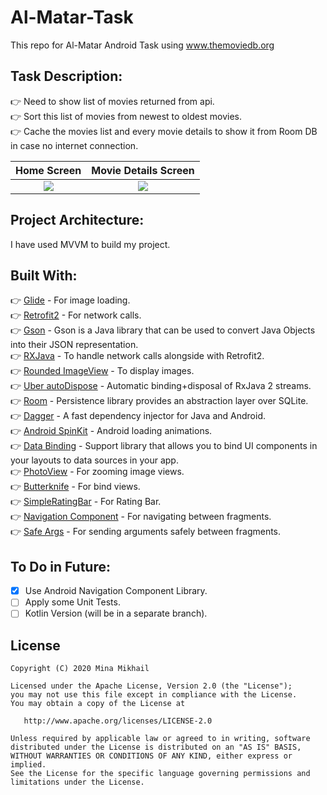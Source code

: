 # Al-Matar-Task
This repo for Al-Matar Android Task using www.themoviedb.org

## <b>Task Description: </b> <br />
:point_right: Need to show list of movies returned from api. <br />
:point_right: Sort this list of movies from newest to oldest movies. <br />
:point_right: Cache the movies list and every movie details to show it from Room DB in case no internet connection. <br />


| Home Screen                    | Movie Details Screen              | 
|:------------------------------:|:---------------------------------:|
|![](https://raw.githubusercontent.com/Mina-Mikhail/Al-Matar-Task/master/Shots/Home%20Screen.jpg) | ![](https://raw.githubusercontent.com/Mina-Mikhail/Al-Matar-Task/master/Shots/Movie%20Details%20Screen.jpg) |

## <b>Project Architecture: </b> <br />
I have used MVVM to build my project.<br />


## <b>Built With: </b> <br />
:point_right: [Glide](https://github.com/bumptech/glide) - For image loading. <br />
:point_right: [Retrofit2](https://github.com/square/retrofit) - For network calls. <br />
:point_right: [Gson](https://github.com/google/gson) - Gson is a Java library that can be used to convert Java Objects into their JSON representation. <br />
:point_right: [RXJava](https://github.com/ReactiveX/RxJava) - To handle network calls alongside with  Retrofit2. <br />
:point_right: [Rounded ImageView](https://github.com/vinc3m1/RoundedImageView) - To display images. <br />
:point_right: [Uber autoDispose](https://github.com/uber/AutoDispose) - Automatic binding+disposal of RxJava 2 streams. <br />
:point_right: [Room](https://developer.android.com/jetpack/androidx/releases/room) - Persistence library provides an abstraction layer over SQLite. <br />
:point_right: [Dagger](https://github.com/google/dagger) - A fast dependency injector for Java and Android. <br />
:point_right: [Android SpinKit](https://github.com/ybq/Android-SpinKit) - Android loading animations. <br />
:point_right: [Data Binding](https://developer.android.com/topic/libraries/data-binding) - Support library that allows you to bind UI components in your layouts to data sources in your app. <br />
:point_right: [PhotoView](https://github.com/chrisbanes/PhotoView) - For zooming image views. <br />
:point_right: [Butterknife](https://github.com/JakeWharton/butterknife) - For bind views. <br />
:point_right: [SimpleRatingBar](https://github.com/ome450901/SimpleRatingBar) - For Rating Bar. <br />
:point_right: [Navigation Component](https://developer.android.com/guide/navigation/navigation-getting-started) - For navigating between fragments. <br />
:point_right: [Safe Args](https://developer.android.com/jetpack/androidx/releases/navigation#safe_args) - For sending arguments safely between fragments. <br />


## <b>To Do in Future: </b> <br />
- [x]  Use Android Navigation Component Library.<br />
- [ ]  Apply some Unit Tests.<br />
- [ ]  Kotlin Version (will be in a separate branch).<br />

## License

    Copyright (C) 2020 Mina Mikhail

    Licensed under the Apache License, Version 2.0 (the "License");
    you may not use this file except in compliance with the License.
    You may obtain a copy of the License at

       http://www.apache.org/licenses/LICENSE-2.0

    Unless required by applicable law or agreed to in writing, software
    distributed under the License is distributed on an "AS IS" BASIS,
    WITHOUT WARRANTIES OR CONDITIONS OF ANY KIND, either express or implied.
    See the License for the specific language governing permissions and
    limitations under the License.
